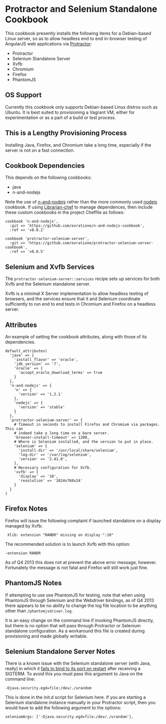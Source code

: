 # Protractor and Selenium Standalone Cookbook

This cookbook presently installs the following items for a Debian-based Linux
server, so as to allow headless end to end in-browser testing of AngularJS web
applications via [Protractor][0]:

  * Protractor
  * Selenium Standalone Server
  * Xvfb
  * Chromium
  * Firefox
  * PhantomJS

## OS Support

Currently this cookbook only supports Debian-based Linux distros such as Ubuntu.
It is best suited to provisioning a Vagrant VM, either for experimentation or as
a part of a build or test process.

## This is a Lengthy Provisioning Process

Installing Java, Firefox, and Chromium take a long time, especially if the
server is not on a fast connection.

## Cookbook Dependencies

This depends on the following cookbooks:

  * java
  * n-and-nodejs

Note the use of [n-and-nodejs][1] rather than the more commonly used [nodejs][2]
cookbook. If using [Librarian-chef][3] to manage dependences, then include these
custom cookbooks in the project Cheffile as follows:

```
cookbook 'n-and-nodejs',
  :git => 'https://github.com/exratione/n-and-nodejs-cookbook',
  :ref => 'v0.0.2'

cookbook 'protractor-selenium-server',
  :git => 'https://github.com/exratione/protractor-selenium-server-cookbook',
  :ref => 'v0.0.5'
```

## Selenium and Xvfb Services

The `protractor-selenium-server::services` recipe sets up services for both Xvfb
and the Selenium standalone server.

Xvfb is a minimal X Server implementation to allow headless testing of browsers,
and the services ensure that it and Selenium coordinate sufficiently to run end
to end tests in Chromium and Firefox on a headless server.

## Attributes

An example of setting the cookbook attributes, along with those of its
dependencies.

```
default_attributes(
  'java' => {
    'install_flavor' => 'oracle',
    'jdk_version' => '7',
    'oracle' => {
      'accept_oracle_download_terms' => true
    }
  },
  'n-and-nodejs' => {
    'n' => {
      'version' => '1.2.1'
    },
    'nodejs' => {
      'version' => 'stable'
    }
  },
  'protractor-selenium-server' => {
    # Timeout in seconds to install Firefox and Chromium via packages. This can
    # indeed take a long time on a bare server.
    'browser-install-timeout' => 1200,
    # Where is Selenium installed, and the version to put in place.
    'selenium' => {
      'install-dir' => '/usr/local/share/selenium',
      'log-dir' => '/var/log/selenium',
      'version' => '2.41.0',
    },
    # Necessary configuration for Xvfb.
    'xvfb' => {
      'display' => '10',
      'resolution' => '1024x768x24'
    }
  }
)
```

## Firefox Notes

Firefox will issue the following complaint if launched standalone on a display
managed by Xvfb:

```
 Xlib: extension "RANDR" missing on display ":10"
```

The recommended solution is to launch Xvfb with this option:

```
-extension RANDR
```

As of Q4 2013 this does not at prevent the above error message, however.
Fortunately the message is not fatal and Firefox will still work just fine.

## PhantomJS Notes

If attempting to use use PhantomJS for testing, note that when using PhantomJS
through Selenium and the Webdriver bindings, as of Q4 2013 there appears to be
no ability to change the log file location to be anything other than
`/phantomjsdriver.log`.

It is an easy change on the command line if invoking PhantomJS directly, but
there is no option that will pass through Protractor or Selenium standalone
configuration. As a workaround this file is created during provisioning and made
globally writable.

## Selenium Standalone Server Notes

There is a known issue with the Selenium standalone server (with Java, really)
in which it [fails to bind to its port on restart][4] after receiving a SIGTERM.
To avoid this you must pass this argument to Java on the command line:

```
-Djava.security.egd=file:/dev/./urandom
```

This is done in the init.d script for Selenium here. If you are starting a
Selenium standalone instance manually in your Protractor script, then you would
have to add the following argument to the options:

```
seleniumArgs: ['-Djava.security.egd=file:/dev/./urandom'],
```

[0]: https://github.com/angular/protractor
[1]: https://github.com/exratione/n-and-nodejs-cookbook
[2]: https://github.com/mdxp/nodejs-cookbook
[3]: https://github.com/applicationsonline/librarian-chef
[4]: http://stackoverflow.com/questions/14058111/selenium-server-doesnt-bind-to-socket-after-being-killed-with-sigterm
